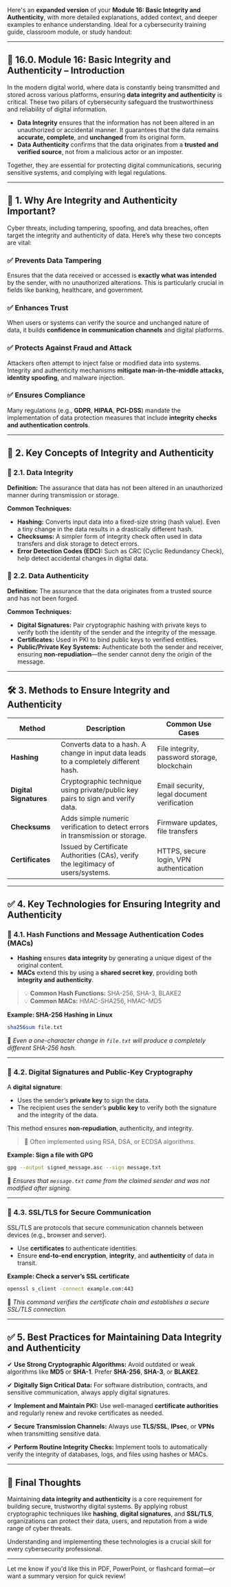 Here's an **expanded version** of your **Module 16: Basic Integrity and Authenticity**, with more detailed explanations, added context, and deeper examples to enhance understanding. Ideal for a cybersecurity training guide, classroom module, or study handout:

---

## 🔐 **16.0. Module 16: Basic Integrity and Authenticity – Introduction**

In the modern digital world, where data is constantly being transmitted and stored across various platforms, ensuring **data integrity and authenticity** is critical. These two pillars of cybersecurity safeguard the trustworthiness and reliability of digital information.

- **Data Integrity** ensures that the information has not been altered in an unauthorized or accidental manner. It guarantees that the data remains **accurate, complete**, and **unchanged** from its original form.
- **Data Authenticity** confirms that the data originates from a **trusted and verified source**, not from a malicious actor or an imposter.

Together, they are essential for protecting digital communications, securing sensitive systems, and complying with legal regulations.

---

## 🌟 **1. Why Are Integrity and Authenticity Important?**

Cyber threats, including tampering, spoofing, and data breaches, often target the integrity and authenticity of data. Here’s why these two concepts are vital:

### ✅ Prevents Data Tampering
Ensures that the data received or accessed is **exactly what was intended** by the sender, with no unauthorized alterations. This is particularly crucial in fields like banking, healthcare, and government.

### ✅ Enhances Trust
When users or systems can verify the source and unchanged nature of data, it builds **confidence in communication channels** and digital platforms.

### ✅ Protects Against Fraud and Attack
Attackers often attempt to inject false or modified data into systems. Integrity and authenticity mechanisms **mitigate man-in-the-middle attacks, identity spoofing**, and malware injection.

### ✅ Ensures Compliance
Many regulations (e.g., **GDPR**, **HIPAA**, **PCI-DSS**) mandate the implementation of data protection measures that include **integrity checks and authentication controls**.

---

## 🔑 **2. Key Concepts of Integrity and Authenticity**

### 🔹 2.1. Data Integrity

**Definition:** The assurance that data has not been altered in an unauthorized manner during transmission or storage.

**Common Techniques:**
- **Hashing:** Converts input data into a fixed-size string (hash value). Even a tiny change in the data results in a drastically different hash.
- **Checksums:** A simpler form of integrity check often used in data transfers and disk storage to detect errors.
- **Error Detection Codes (EDC):** Such as CRC (Cyclic Redundancy Check), help detect accidental changes in digital data.

### 🔹 2.2. Data Authenticity

**Definition:** The assurance that the data originates from a trusted source and has not been forged.

**Common Techniques:**
- **Digital Signatures:** Pair cryptographic hashing with private keys to verify both the identity of the sender and the integrity of the message.
- **Certificates:** Used in PKI to bind public keys to verified entities.
- **Public/Private Key Systems:** Authenticate both the sender and receiver, ensuring **non-repudiation**—the sender cannot deny the origin of the message.

---

## 🛠️ **3. Methods to Ensure Integrity and Authenticity**

| **Method**         | **Description**                                                                 | **Common Use Cases**                              |
|--------------------|----------------------------------------------------------------------------------|---------------------------------------------------|
| **Hashing**        | Converts data to a hash. A change in input data leads to a completely different hash. | File integrity, password storage, blockchain      |
| **Digital Signatures** | Cryptographic technique using private/public key pairs to sign and verify data.      | Email security, legal document verification       |
| **Checksums**      | Adds simple numeric verification to detect errors in transmission or storage.    | Firmware updates, file transfers                  |
| **Certificates**   | Issued by Certificate Authorities (CAs), verify the legitimacy of users/systems. | HTTPS, secure login, VPN authentication           |

---

## ✅ **4. Key Technologies for Ensuring Integrity and Authenticity**

### 🔸 4.1. **Hash Functions and Message Authentication Codes (MACs)**

- **Hashing** ensures **data integrity** by generating a unique digest of the original content.
- **MACs** extend this by using a **shared secret key**, providing both **integrity and authenticity**.

> 💡 **Common Hash Functions:** SHA-256, SHA-3, BLAKE2  
> 💡 **Common MACs:** HMAC-SHA256, HMAC-MD5

**Example: SHA-256 Hashing in Linux**
```bash
sha256sum file.txt
```
📌 *Even a one-character change in `file.txt` will produce a completely different SHA-256 hash.*

---

### 🔸 4.2. **Digital Signatures and Public-Key Cryptography**

A **digital signature**:
- Uses the sender’s **private key** to sign the data.
- The recipient uses the sender’s **public key** to verify both the signature and the integrity of the data.

This method ensures **non-repudiation**, authenticity, and integrity.

> 🔐 Often implemented using RSA, DSA, or ECDSA algorithms.

**Example: Sign a file with GPG**
```bash
gpg --output signed_message.asc --sign message.txt
```
📌 *Ensures that `message.txt` came from the claimed sender and was not modified after signing.*

---

### 🔸 4.3. **SSL/TLS for Secure Communication**

SSL/TLS are protocols that secure communication channels between devices (e.g., browser and server).

- Use **certificates** to authenticate identities.
- Ensure **end-to-end encryption**, **integrity**, and **authenticity** of data in transit.

**Example: Check a server’s SSL certificate**
```bash
openssl s_client -connect example.com:443
```
📌 *This command verifies the certificate chain and establishes a secure SSL/TLS connection.*

---

## ✅ **5. Best Practices for Maintaining Data Integrity and Authenticity**

✔ **Use Strong Cryptographic Algorithms:** Avoid outdated or weak algorithms like **MD5** or **SHA-1**. Prefer **SHA-256**, **SHA-3**, or **BLAKE2**.

✔ **Digitally Sign Critical Data:** For software distribution, contracts, and sensitive communication, always apply digital signatures.

✔ **Implement and Maintain PKI:** Use well-managed **certificate authorities** and regularly renew and revoke certificates as needed.

✔ **Secure Transmission Channels:** Always use **TLS/SSL**, **IPsec**, or **VPNs** when transmitting sensitive data.

✔ **Perform Routine Integrity Checks:** Implement tools to automatically verify the integrity of databases, logs, and files using hashes or MACs.

---

## 🚀 **Final Thoughts**

Maintaining **data integrity and authenticity** is a core requirement for building secure, trustworthy digital systems. By applying robust cryptographic techniques like **hashing**, **digital signatures**, and **SSL/TLS**, organizations can protect their data, users, and reputation from a wide range of cyber threats. 

Understanding and implementing these technologies is a crucial skill for every cybersecurity professional.

---

Let me know if you'd like this in PDF, PowerPoint, or flashcard format—or want a summary version for quick review!